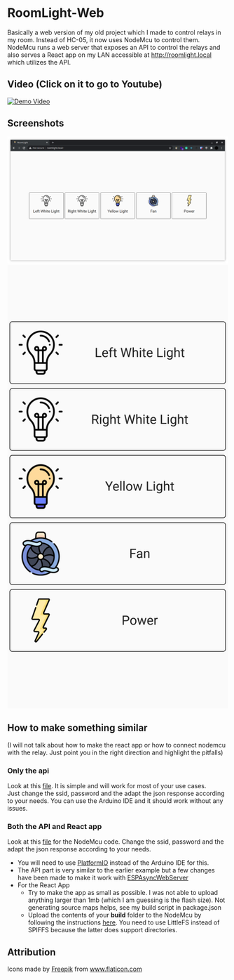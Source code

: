 # RoomLight-Web
Basically a web version of my old project which I made to control relays in my room. Instead of HC-05, it now uses NodeMcu to control them. NodeMcu runs a web server that exposes an API to control the relays and also serves a React app on my LAN accessible at http://roomlight.local which utilizes the API.
## Video (Click on it to go to Youtube)
[![Demo Video](https://img.youtube.com/vi/m6-US5qw--w/0.jpg)](https://youtu.be/m6-US5qw--w)

## Screenshots
![laptop screenshot](./pic/lap.png)
![Phone Screenshot](./pic/phone.png)
## How to make something similar
(I will not talk about how to make the react app or how to connect nodemcu with the relay. Just point you in the right direction and highlight the pitfalls) 
### Only the api
Look at this [file](./arduino/roomlight_api_only/roomlight.ino). 
It is simple and will work for most of your use cases.  
Just change the ssid, password and the adapt the json response according to your needs. You can use the Arduino IDE and it should work without any issues.
### Both the API and React app
Look at this [file](./arduino/RoomLight/src/main.cpp) for the NodeMcu code. Change the ssid, password and the adapt the json response according to your needs.
- You will need to use [PlatformIO](https://platformio.org/) instead of the Arduino IDE for this.
- The API part is very similar to the earlier example but a few changes have been made to make it work with [ESPAsyncWebServer](https://github.com/me-no-dev/ESPAsyncWebServer)
-  For the React App 
	-  Try to make the app as small as possible. I was not able to upload anything larger than 1mb (which I am guessing is the flash size). Not generating source maps helps, see my build script in package.json
	-  Upload the contents of your **build** folder to the NodeMcu by following the instructions [here](https://docs.platformio.org/en/latest/platforms/espressif8266.html#uploading-files-to-filesystem). You need to use LittleFS instead of SPIFFS because the latter does support directories.
## Attribution
<div>Icons made by <a href="https://www.freepik.com" title="Freepik">Freepik</a> from <a href="https://www.flaticon.com/" title="Flaticon">www.flaticon.com</a></div>
